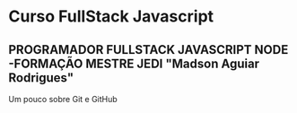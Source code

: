 # Curso FullStack Javascript

## PROGRAMADOR FULLSTACK JAVASCRIPT NODE -FORMAÇÃO MESTRE JEDI "Madson Aguiar Rodrigues"

Um pouco sobre Git e GitHub
